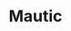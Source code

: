---
draft: false
title: Mautic
content:
  id: mautic
  name: Mautic
  logo: /images/applications/email-marketing/mautic/logo.png
  website: https://www.mautic.org/
  iframe_website: /website-iframe/applications/email-marketing/mautic
  dashboardImage: /images/applications/email-marketing/mautic/screenshot-1.png
  short_description: Mautic is a open source marketing automation software.
  description: Mautic began with a single focus. Equality. The Mautic community believes in giving every person the power to understand, manage, and grow their business or organization.
  features:
    - title: Lead Management
      description: Mautic helps you in lead management and by lead management, I mean generating leads, nurturing them, and analyzing their characteristics for targeting
    - title: Contact Activity Tracking
      description: Mautic provides you with a feature of activity tracking. You just need to add a tracking code in the Mautic CRM and it’ll show you which page your users have visited.
    - title: Email Marketing
      description: You can perform email marketing at best using Mautic. For this, you can use various predefined Mautic email templates or also create your own email templates with its email builder feature.
    - title: Multi-channel Campaigns
      description: I talked about multi-channel campaigns above. Mautic campaign builder is an amazing feature that lets you create campaigns for different situations to target users. You can simply by dragging the options here and there to create your campaign.
  screenshots:
    - /images/applications/email-marketing/mautic/screenshot-1.png
    - /images/applications/email-marketing/mautic/screenshot-2.png
---